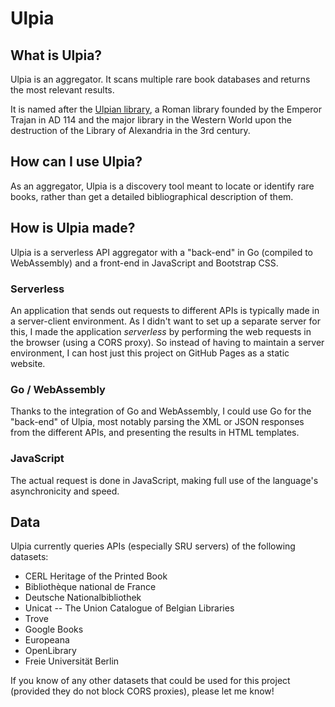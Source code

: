 # Ulpia

## What is Ulpia?

Ulpia is an aggregator. It scans multiple rare book databases and returns the most relevant results.

It is named after the [Ulpian library](https://en.wikipedia.org/wiki/Ulpian_Library), a Roman library founded by the Emperor Trajan in AD 114 and  the major library in the Western World upon the destruction of the Library of Alexandria in the 3rd century.

## How can I use Ulpia?

As an aggregator, Ulpia is a discovery tool meant to locate or identify rare books, rather than get a detailed bibliographical description of them.

## How is Ulpia made?

Ulpia is a serverless API aggregator with a "back-end" in Go (compiled to WebAssembly) and a front-end in JavaScript and Bootstrap CSS.

### Serverless

An application that sends out requests to different APIs is typically made in a server-client environment. As I didn't want to set up a separate server for this, I made the application *serverless* by performing the web requests in the browser (using a CORS proxy). So instead of having to maintain a server environment, I can host just this project on GitHub Pages as a static website.

### Go / WebAssembly

Thanks to the integration of Go and WebAssembly, I could use Go for the "back-end" of Ulpia, most notably parsing the XML or JSON responses from the different APIs, and presenting the results in HTML templates.

### JavaScript

The actual request is done in JavaScript, making full use of the language's asynchronicity and speed.

## Data

Ulpia currently queries APIs (especially SRU servers) of the following datasets:

- CERL Heritage of the Printed Book
- Bibliothèque national de France
- Deutsche Nationalbibliothek
- Unicat -- The Union Catalogue of Belgian Libraries
- Trove
- Google Books
- Europeana
- OpenLibrary
- Freie Universität Berlin

If you know of any other datasets that could be used for this project (provided they do not block CORS proxies), please let me know!
